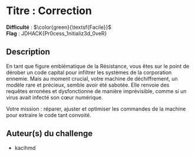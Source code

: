 # Titre : Correction

**Difficulté** : $\color{green}{\textsf{Facile}}$ \
**Flag** : JDHACK{Pr0cess_1nitializ3d_0veR}

## Description

En tant que figure emblématique de la Résistance, vous êtes sur le point de dérober un code capital pour infiltrer les systèmes de la corporation ennemie. Mais au moment crucial, votre machine de déchiffrement, un modèle rare et précieux, semble avoir été sabotée. Elle renvoie des requêtes erronées et dysfonctionne de manière imprévisible, comme si un virus avait infecté son cœur numérique.

Votre mission : réparer, ajuster et optimiser les commandes de la machine pour extraire le code tant convoité.

## Auteur(s) du challenge

- kacihmd
